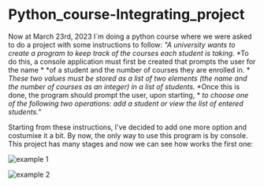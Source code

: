 # Python_course-Integrating_project
Now at March 23rd, 2023 I´m doing a python course where we were asked to do a project with some instructions to follow:
*"A university wants to create a program to keep track of the courses each student is taking.*
*To do this, a console application must first be created that prompts the user for the name *
*of a student and the number of courses they are enrolled in. *
*These two values must be stored as a list of two elements (the name and the number of courses as an integer) in a list of students.*
*Once this is done, the program should prompt the user, upon starting, *
*to choose one of the following two operations: add a student or view the list of entered students."*

Starting from these instructions, I've decided to add one more option and costumixe it a bit. By now, the only way to use this program is by console.
This project has many stages and now we can see how works the first one:

![example 1](https://user-images.githubusercontent.com/80971815/228378399-d874a073-f2c6-46ac-9200-fdfea7db822f.png)

![example 2](https://user-images.githubusercontent.com/80971815/228378481-f92c6338-1279-4f61-b894-f741a2042212.png)





